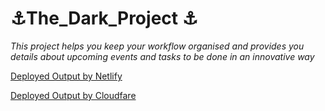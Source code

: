 # ⚓The_Dark_Project ⚓


*This project helps you keep your workflow organised and provides you details about upcoming events and tasks to be done in an innovative way*

[Deployed Output by Netlify](https://s47-the-dark-project.netlify.app/)

[Deployed Output by Cloudfare](https://s47-the-dark-project.pages.dev/)
